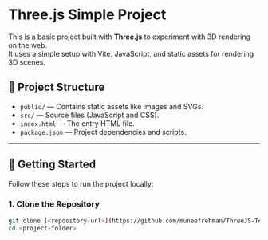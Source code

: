 # Three.js Simple Project

This is a basic project built with **Three.js** to experiment with 3D rendering on the web.  
It uses a simple setup with Vite, JavaScript, and static assets for rendering 3D scenes.

## 📁 Project Structure
- `public/` — Contains static assets like images and SVGs.
- `src/` — Source files (JavaScript and CSS).
- `index.html` — The entry HTML file.
- `package.json` — Project dependencies and scripts.

---

## 🚀 Getting Started

Follow these steps to run the project locally:

### 1. Clone the Repository

```bash
git clone [<repository-url>](https://github.com/muneefrehman/ThreeJS-Template-Project.git)
cd <project-folder>
